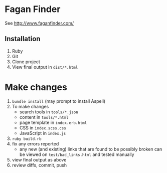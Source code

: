 # Fagan Finder

See http://www.faganfinder.com/


## Installation

1. Ruby
2. Git
3. Clone project
4. View final output in `dist/*.html`


# Make changes

1. `bundle install` (may prompt to install Aspell)
2. To make changes
    * search tools in `tools/*.json`
    * content in `tools/*.html`
    * page template in `index.erb.html`
    * CSS in `index.scss.css`
    * JavaScript in `index.js`
3. `ruby build.rb`
4. fix any errors reported
    * any new (and existing) links that are found to be possibly broken can be viewed on `test/bad_links.html` and tested manually
5. view final output as above
6. review diffs, commit, push